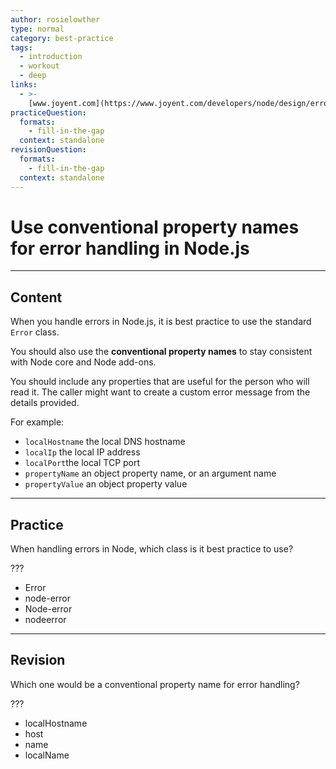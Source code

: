 ```yaml
---
author: rosielowther
type: normal
category: best-practice
tags:
  - introduction
  - workout
  - deep
links:
  - >-
    [www.joyent.com](https://www.joyent.com/developers/node/design/errors){website}
practiceQuestion:
  formats:
    - fill-in-the-gap
  context: standalone
revisionQuestion:
  formats:
    - fill-in-the-gap
  context: standalone
---
```


# Use conventional property names for error handling in Node.js


---

## Content

When you handle errors in Node.js, it is best practice to use the standard `Error` class.

You should also use the **conventional property names** to stay consistent with Node core and Node add-ons.

You should include any properties that are useful for the person who will read it. The caller might want to create a custom error message from the details provided.

For example:

- `localHostname` the local DNS hostname
- `localIp` the local IP address
- `localPort`the local TCP port
- `propertyName` an object property name, or an argument name
- `propertyValue` an object property value


---

## Practice

When handling errors in Node, which class is it best practice to use?

???

- Error
- node-error
- Node-error
- nodeerror


---

## Revision

Which one would be a conventional property name for error handling?

???

- localHostname
- host
- name
- localName
